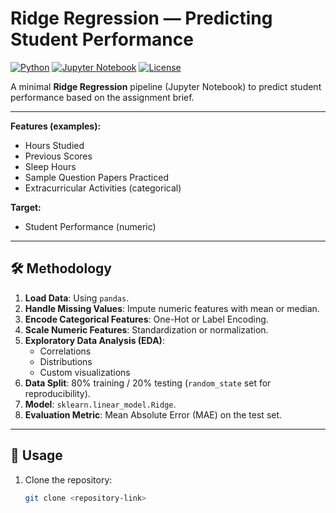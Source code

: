 # Ridge Regression — Predicting Student Performance

[![Python](https://img.shields.io/badge/Python-3.x-blue)](https://www.python.org/)
[![Jupyter Notebook](https://img.shields.io/badge/Jupyter-Notebook-orange)](https://jupyter.org/)
[![License](https://img.shields.io/badge/License-MIT-green)](LICENSE)

A minimal **Ridge Regression** pipeline (Jupyter Notebook) to predict student performance based on the assignment brief.

---


**Features (examples):**
- Hours Studied
- Previous Scores
- Sleep Hours
- Sample Question Papers Practiced
- Extracurricular Activities (categorical)

**Target:**
- Student Performance (numeric)

---

## 🛠 Methodology

1. **Load Data**: Using `pandas`.
2. **Handle Missing Values**: Impute numeric features with mean or median.
3. **Encode Categorical Features**: One-Hot or Label Encoding.
4. **Scale Numeric Features**: Standardization or normalization.
5. **Exploratory Data Analysis (EDA)**:
   - Correlations
   - Distributions
   - Custom visualizations
6. **Data Split**: 80% training / 20% testing (`random_state` set for reproducibility).
7. **Model**: `sklearn.linear_model.Ridge`.
8. **Evaluation Metric**: Mean Absolute Error (MAE) on the test set.

---

## 🚀 Usage

1. Clone the repository:
   ```bash
   git clone <repository-link>
